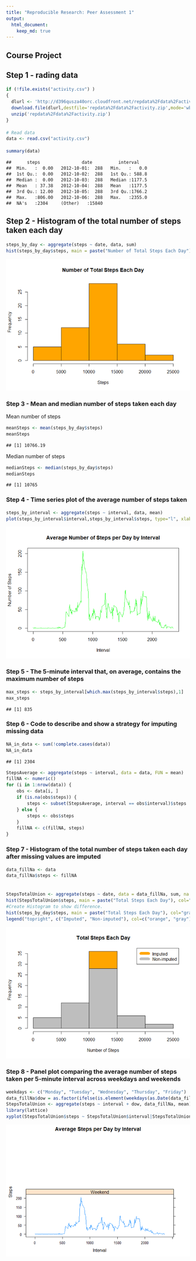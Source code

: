 ```yaml
---
title: "Reproducible Research: Peer Assessment 1"
output: 
  html_document:
    keep_md: true
---
```


Course Project 
---------------------------


## Step 1 - rading data


```r
if (!file.exists("activity.csv") )
{
  dlurl <- 'http://d396qusza40orc.cloudfront.net/repdata%2Fdata%2Factivity.zip'  
  download.file(dlurl,destfile='repdata%2Fdata%2Factivity.zip',mode='wb')  
  unzip('repdata%2Fdata%2Factivity.zip')
}

# Read data
data <- read.csv("activity.csv") 

summary(data)
```

```
##      steps                date          interval     
##  Min.   :  0.00   2012-10-01:  288   Min.   :   0.0  
##  1st Qu.:  0.00   2012-10-02:  288   1st Qu.: 588.8  
##  Median :  0.00   2012-10-03:  288   Median :1177.5  
##  Mean   : 37.38   2012-10-04:  288   Mean   :1177.5  
##  3rd Qu.: 12.00   2012-10-05:  288   3rd Qu.:1766.2  
##  Max.   :806.00   2012-10-06:  288   Max.   :2355.0  
##  NA's   :2304     (Other)   :15840
```

## Step 2 - Histogram of the total number of steps taken each day


```r
steps_by_day <- aggregate(steps ~ date, data, sum)
hist(steps_by_day$steps, main = paste("Number of Total Steps Each Day"), col="orange",xlab="Steps")
```

![](PA1_template_files/figure-html/unnamed-chunk-2-1.png)<!-- -->


### Step  3 - Mean and median number of steps taken each day 

Mean number of steps


```r
meanSteps <- mean(steps_by_day$steps)
meanSteps
```

```
## [1] 10766.19
```

Median number of steps


```r
medianSteps <- median(steps_by_day$steps)
medianSteps
```

```
## [1] 10765
```

### Step 4 - Time series plot of the average number of steps taken



```r
steps_by_interval <- aggregate(steps ~ interval, data, mean)
plot(steps_by_interval$interval,steps_by_interval$steps, type="l", xlab="Interval", ylab="Number of Steps",main="Average Number of Steps per Day by Interval",col="green")
```

![](PA1_template_files/figure-html/unnamed-chunk-5-1.png)<!-- -->

### Step 5  - The 5-minute interval that, on average, contains the maximum number of steps



```r
max_steps <- steps_by_interval[which.max(steps_by_interval$steps),1]
max_steps
```

```
## [1] 835
```

### Step 6 - Code to describe and show a strategy for imputing missing data


```r
NA_in_data <- sum(!complete.cases(data))
NA_in_data
```

```
## [1] 2304
```

```r
StepsAverage <- aggregate(steps ~ interval, data = data, FUN = mean)
fillNA <- numeric()
for (i in 1:nrow(data)) {
    obs <- data[i, ]
    if (is.na(obs$steps)) {
        steps <- subset(StepsAverage, interval == obs$interval)$steps
    } else {
        steps <- obs$steps
    }
    fillNA <- c(fillNA, steps)
}
```


### Step 7 - Histogram of the total number of steps taken each day after missing values are imputed


```r
data_fillNa <- data
data_fillNa$steps <- fillNA


StepsTotalUnion <- aggregate(steps ~ date, data = data_fillNa, sum, na.rm = TRUE)
hist(StepsTotalUnion$steps, main = paste("Total Steps Each Day"), col="orange", xlab="Number of Steps")
#Create Histogram to show difference. 
hist(steps_by_day$steps, main = paste("Total Steps Each Day"), col="gray", xlab="Number of Steps", add=T)
legend("topright", c("Imputed", "Non-imputed"), col=c("orange", "gray"), lwd=10)
```

![](PA1_template_files/figure-html/unnamed-chunk-8-1.png)<!-- -->


### Step 8 - Panel plot comparing the average number of steps taken per 5-minute interval across weekdays and weekends


```r
weekdays <- c("Monday", "Tuesday", "Wednesday", "Thursday", "Friday")
data_fillNa$dow = as.factor(ifelse(is.element(weekdays(as.Date(data_fillNa$date)),weekdays), "Weekday", "Weekend"))
StepsTotalUnion <- aggregate(steps ~ interval + dow, data_fillNa, mean)
library(lattice)
xyplot(StepsTotalUnion$steps ~ StepsTotalUnion$interval|StepsTotalUnion$dow, main="Average Steps per Day by Interval",xlab="Interval", ylab="Steps",layout=c(1,2), type="l")
```

![](PA1_template_files/figure-html/unnamed-chunk-9-1.png)<!-- -->
